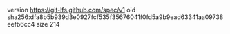 version https://git-lfs.github.com/spec/v1
oid sha256:dfa8b5b939d3e0927fcf535f35676041f0fd5a9b9ead63341aa09738eefb6cc4
size 214
